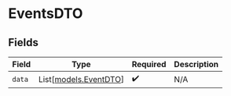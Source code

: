 # EventsDTO


## Fields

| Field                                          | Type                                           | Required                                       | Description                                    |
| ---------------------------------------------- | ---------------------------------------------- | ---------------------------------------------- | ---------------------------------------------- |
| `data`                                         | List[[models.EventDTO](../models/eventdto.md)] | :heavy_check_mark:                             | N/A                                            |